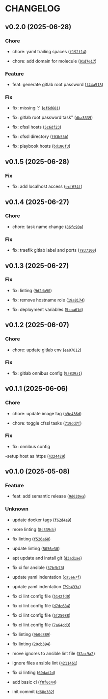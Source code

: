 # CHANGELOG

## v0.2.0 (2025-06-28)

### Chore

* chore: yaml trailing spaces ([`f192f14`](https://gitlab.newtada.net/jeffreyjs/ansible-gitlab/-/commit/f192f14fca6e0c9278816962e9822e4a4b4b5e30))

* chore: add domain for molecule ([`91d7e17`](https://gitlab.newtada.net/jeffreyjs/ansible-gitlab/-/commit/91d7e17c4f54b625e5661fcbe9c253cc87b4bdf1))

### Feature

* feat: generate gitlab root password ([`f44a518`](https://gitlab.newtada.net/jeffreyjs/ansible-gitlab/-/commit/f44a51856712e606d8560ced0668229afbd2bfeb))

### Fix

* fix: missing &#39;:&#39; ([`ef6d681`](https://gitlab.newtada.net/jeffreyjs/ansible-gitlab/-/commit/ef6d681ec95e8952e545e600162f3ae3dffd7dc0))

* fix: gitlab root password task&#34; ([`dba3339`](https://gitlab.newtada.net/jeffreyjs/ansible-gitlab/-/commit/dba333935b4b2de6dc146e36b06643a4521ed922))

* fix: cfssl hosts ([`5c6df23`](https://gitlab.newtada.net/jeffreyjs/ansible-gitlab/-/commit/5c6df23c67e8cba0d1912dd7fe29ce9aefd809b5))

* fix: cfssl directory ([`f03b56b`](https://gitlab.newtada.net/jeffreyjs/ansible-gitlab/-/commit/f03b56b8a3b0b65c4e9340c5f5a75dc19e45b55c))

* fix: playbook hosts ([`bd186f3`](https://gitlab.newtada.net/jeffreyjs/ansible-gitlab/-/commit/bd186f32666ad7225c99654a5dcea6b09f94d2e5))

## v0.1.5 (2025-06-28)

### Fix

* fix: add localhost access ([`ecf654f`](https://gitlab.newtada.net/jeffreyjs/ansible-gitlab/-/commit/ecf654f7526097b44555dc399eccfb188c5d1664))

## v0.1.4 (2025-06-27)

### Chore

* chore: task name change ([`86fc90a`](https://gitlab.newtada.net/jeffreyjs/ansible-gitlab/-/commit/86fc90aed94c3057c471846cc65572bd38648b0c))

### Fix

* fix: traefik gitlab label and ports ([`7837100`](https://gitlab.newtada.net/jeffreyjs/ansible-gitlab/-/commit/783710050baf6b7cb2b63a4252761f6e371f0dd6))

## v0.1.3 (2025-06-27)

### Fix

* fix: linting ([`9d2da90`](https://gitlab.newtada.net/jeffreyjs/ansible-gitlab/-/commit/9d2da903bc6da15348c3d5b82eea6262b07b0ce3))

* fix: remove hostname role ([`19a8174`](https://gitlab.newtada.net/jeffreyjs/ansible-gitlab/-/commit/19a8174862ef0a2ff39f10fea235c2f81e5a5cd9))

* fix: deployment variables ([`5caa61d`](https://gitlab.newtada.net/jeffreyjs/ansible-gitlab/-/commit/5caa61d5481d851bc74e2ada46fa49bb6efd1037))

## v0.1.2 (2025-06-07)

### Chore

* chore: update gitlab env ([`ea07012`](https://gitlab.newtada.net/jeffreyjs/ansible-gitlab/-/commit/ea07012b6bc02ef24bfafe22017935957ad3668d))

### Fix

* fix: gitlab onnibus config ([`9a839a1`](https://gitlab.newtada.net/jeffreyjs/ansible-gitlab/-/commit/9a839a10aeed86a80e162494c9217c6ab216af16))

## v0.1.1 (2025-06-06)

### Chore

* chore: update image tag ([`b9e436d`](https://gitlab.newtada.net/jeffreyjs/ansible-gitlab/-/commit/b9e436d9ee738dcf67c24849220177de53241eb2))

* chore: toggle cfssl tasks ([`719dd7f`](https://gitlab.newtada.net/jeffreyjs/ansible-gitlab/-/commit/719dd7fb7baec1b8965f136898820dcb08683081))

### Fix

* fix: onnibus config

-setup host as https ([`4324429`](https://gitlab.newtada.net/jeffreyjs/ansible-gitlab/-/commit/432442945045dc9a1d1acebc2475ed14786f89a1))

## v0.1.0 (2025-05-08)

### Feature

* feat: add semantic release ([`9d620ea`](https://gitlab.newtada.net/jeffreyjs/ansible-gitlab/-/commit/9d620ea34324085bb6cadbf4209ecb4712deed7b))

### Unknown

* update docker tags ([`f62d4e9`](https://gitlab.newtada.net/jeffreyjs/ansible-gitlab/-/commit/f62d4e9a9f1337b5abe46daca9c938f21f2d1f9a))

* more linting ([`8c339cb`](https://gitlab.newtada.net/jeffreyjs/ansible-gitlab/-/commit/8c339cbb8353cb100a254c994d48e280cbc55b06))

* fix linting ([`f526a68`](https://gitlab.newtada.net/jeffreyjs/ansible-gitlab/-/commit/f526a68ef0822ebd3a1dacf6733e9b9d0baf5af6))

* update linting ([`5056e30`](https://gitlab.newtada.net/jeffreyjs/ansible-gitlab/-/commit/5056e306b15ee82a2fc9d43c8c1ce5b970a79f8a))

* apt update and install git ([`d3ad1ae`](https://gitlab.newtada.net/jeffreyjs/ansible-gitlab/-/commit/d3ad1aeba8a16698be79d682805f9a77b3ba7057))

* fix ci for ansible ([`37bfb78`](https://gitlab.newtada.net/jeffreyjs/ansible-gitlab/-/commit/37bfb78f44ffa4fc57195490b89943aa59ba5bac))

* update yaml indentation ([`ca5e67f`](https://gitlab.newtada.net/jeffreyjs/ansible-gitlab/-/commit/ca5e67f8f6674b46286e0de2cb67ffe07a529e3e))

* update yaml indentation ([`79b433a`](https://gitlab.newtada.net/jeffreyjs/ansible-gitlab/-/commit/79b433aa1643906586517ba580673e6a41ff030c))

* fix ci lint config file ([`5142fd0`](https://gitlab.newtada.net/jeffreyjs/ansible-gitlab/-/commit/5142fd07859c6fafba4f3f6e7046408b13f989d4))

* fix ci lint config file ([`d7dc684`](https://gitlab.newtada.net/jeffreyjs/ansible-gitlab/-/commit/d7dc684ef87bd2b54d718d7b1b9c14aee8985e27))

* fix ci lint config file ([`5f25088`](https://gitlab.newtada.net/jeffreyjs/ansible-gitlab/-/commit/5f250888ccf751873c9293a560afde4ccebac080))

* fix ci lint config file ([`7a64dd3`](https://gitlab.newtada.net/jeffreyjs/ansible-gitlab/-/commit/7a64dd3bcfff6e7be52f048f49ba7049a6a6fd28))

* fix linting ([`9b0c889`](https://gitlab.newtada.net/jeffreyjs/ansible-gitlab/-/commit/9b0c8899f08c6581031ec8dab679ecb630f251e4))

* fix linting ([`20cb394`](https://gitlab.newtada.net/jeffreyjs/ansible-gitlab/-/commit/20cb3946d4619fd79227dba01326182d7178ccd0))

* move ignores to ansible lint file ([`32ac9a2`](https://gitlab.newtada.net/jeffreyjs/ansible-gitlab/-/commit/32ac9a23a1a30dc5a667d5ec5295f31d32e3ee82))

* ignore files ansible lint ([`4211461`](https://gitlab.newtada.net/jeffreyjs/ansible-gitlab/-/commit/4211461565d70c8943dc6f8af1a42d2a9aee6991))

* fix ci linting ([`69dad2d`](https://gitlab.newtada.net/jeffreyjs/ansible-gitlab/-/commit/69dad2d4256647a49a7fab7fabd13bd2683f0a92))

* add basic ci ([`f0f0c44`](https://gitlab.newtada.net/jeffreyjs/ansible-gitlab/-/commit/f0f0c446628b2591756d3dfe29fb3bcc5a8bdd00))

* init commit ([`d68e382`](https://gitlab.newtada.net/jeffreyjs/ansible-gitlab/-/commit/d68e382c5d348ea417953652bc4cbfd753d142a0))
